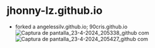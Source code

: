 # jhonny-lz.github.io
- forked a angelessilv.github.io; 90cris.github.io 
![Captura de pantalla_23-4-2024_205338_github com](https://github.com/jhonny-lz/jhonny-lz.github.io/assets/167040994/528931b5-d95d-4ec7-bc28-394bc9201356)
![Captura de pantalla_23-4-2024_205427_github com](https://github.com/jhonny-lz/jhonny-lz.github.io/assets/167040994/2e6f0867-bcb3-4c63-a671-3cc26a72154b)

